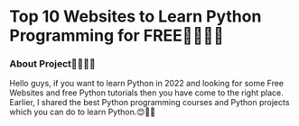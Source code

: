 # Top 10 Websites to Learn Python Programming for FREE👨‍💻👊🏼

 <h3>About Project👨‍💻👊🏼</h3>
 
Hello guys, if you want to learn Python in 2022 and looking for some Free Websites and free Python tutorials then you have come to the right place. Earlier, I shared the best Python programming courses and Python projects which you can do to learn Python.😊👨‍💻

